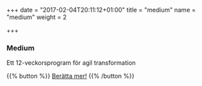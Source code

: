 +++
date = "2017-02-04T20:11:12+01:00"
title = "medium"
name = "medium"
weight = 2

+++

### Medium
Ett 12-veckorsprogram för agil transformation

{{% button %}}
[Berätta mer!](mailto:team@lixor.se?subject=Ber%C3%A4tta%20om%20Small&body=Hej%20Team%20Lixor!%20Jag%20vill%20g%C3%A4rna%20att%20ni%20h%C3%B6r%20av%20er%20till%20mig%20och%20ber%C3%A4ttar%20mer%20om%20Lixor%20Small.%20V%C3%A4nliga%20H%C3%A4lsningar%20(ditt%20namn%20h%C3%A4r))
{{% /button %}}
